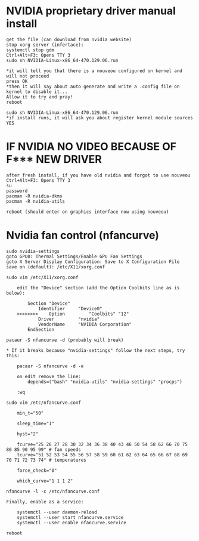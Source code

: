 # NVIDIA proprietary driver manual install 

	get the file (can download from nvidia website)
	stop xorg server (infertace): 
	systemctl stop gdm
	Ctrl+Alt+F3: Opens TTY 3
	sudo sh NVIDIA-Linux-x86_64-470.129.06.run

	*it will tell you that there is a nouveou configured on kernel and will not proceed
	press OK
	*then it will say about auto generate and write a .config file on kernel to disable it...
	Allow it to try and pray!
	reboot
	
	sudo sh NVIDIA-Linux-x86_64-470.129.06.run
	*if install runs, it will ask you about register kernel module sources
	YES
	
# IF NVIDIA NO VIDEO BECAUSE OF F*** NEW DRIVER

	after fresh install, if you have old nvidia and forgot to use nouveou
	Ctrl+Alt+F3: Opens TTY 3
	su
	password
	pacman -R nvidia-dkms
	pacman -R nvidia-utils

	reboot (should enter on graphics interface now using nouveou)

# Nvidia fan control (nfancurve)

	sudo nvidia-settings
	goto GPU0: Thermal Settings/Enable GPU Fan Settings
	goto X Server Display Configuration: Save to X Configuration File
	save on (default): /etc/X11/xorg.conf
	
	sudo vim /etc/X11/xorg.conf
	
		edit the "Device" section (add the Option Coolbits line as is below):
		
			Section "Device"
				Identifier     "Device0"
		>>>>>>>>	Option         "Coolbits" "12"
				Driver         "nvidia"
				VendorName     "NVIDIA Corporation"
			EndSection
		
	pacaur -S nfancurve -d (probably will break)

	* If it breaks because "nvidia-settings" follow the next steps, try this:
	
		pacaur -S nfancurve -d -e	

		on edit remove the line:
			depends=("bash" "nvidia-utils" "nvidia-settings" "procps")
			
		:wq

	sudo vim /etc/nfancurve.conf

		min_t="50"
		
		sleep_time="1"
		
		hyst="2"
		
		fcurve="25 26 27 28 30 32 34 36 38 40 43 46 50 54 58 62 66 70 75 80 85 90 95 99" # fan speeds
		tcurve="51 52 53 54 55 56 57 58 59 60 61 62 63 64 65 66 67 68 69 70 71 72 73 74" # temperatures
		
		force_check="0"
		
		which_curve="1 1 1 2"

	nfancurve -l -c /etc/nfancurve.conf

	Finally, enable as a service:
	
		systemctl --user daemon-reload
		systemctl --user start nfancurve.service
		systemctl --user enable nfancurve.service

	reboot
